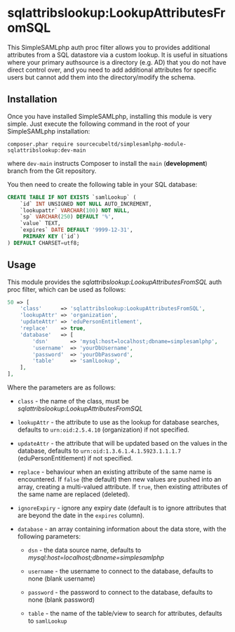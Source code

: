 sqlattribslookup:LookupAttributesFromSQL
========================================

This SimpleSAMLphp auth proc filter allows you to provides additional attributes from a SQL datastore via a custom lookup. It is useful in situations where your
primary authsource is a directory (e.g. AD) that you do not have direct control over, and you need to add additional attributes for specific
users but cannot add them into the directory/modify the schema.

Installation
------------

Once you have installed SimpleSAMLphp, installing this module is
very simple.  Just execute the following command in the root of your
SimpleSAMLphp installation:

```
composer.phar require sourcecubeltd/simplesamlphp-module-sqlattribslookup:dev-main
```

where `dev-main` instructs Composer to install the `main` (**development**)
branch from the Git repository.

You then need to create the following table in your SQL database:

```sql
CREATE TABLE IF NOT EXISTS `samlLookup` (
    `id` INT UNSIGNED NOT NULL AUTO_INCREMENT,
    `lookupattr` VARCHAR(100) NOT NULL,
    `sp` VARCHAR(250) DEFAULT '%',
    `value` TEXT,
    `expires` DATE DEFAULT '9999-12-31',
     PRIMARY KEY (`id`)
) DEFAULT CHARSET=utf8;
```

Usage
-----

This module provides the _sqlattribslookup:LookupAttributesFromSQL_ auth proc filter,
which can be used as follows:

```php
50 => [
    'class'      => 'sqlattribslookup:LookupAttributesFromSQL',
    'lookupAttr' => 'organization',
    'updateAttr' => 'eduPersonEntitlement',
    'replace'    => true,
    'database'   => [
        'dsn'       => 'mysql:host=localhost;dbname=simplesamlphp',
        'username'  => 'yourDbUsername',
        'password'  => 'yourDbPassword',
        'table'     => 'samlLookup',
    ],
],
```

Where the parameters are as follows:

* `class` - the name of the class, must be _sqlattribslookup:LookupAttributesFromSQL_

* `lookupAttr` - the attribute to use as the lookup for database searches, defaults to `urn:oid:2.5.4.10` (organization) if not specified.

* `updateAttr` - the attribute that will be updated based on the values in the database, defaults to `urn:oid:1.3.6.1.4.1.5923.1.1.1.7` (eduPersonEntitlement) if not specified.

* `replace` - behaviour when an existing attribute of the same name is encountered. If `false` (the default) then new values are pushed into an array, creating a multi-valued attribute. If `true`, then existing attributes of the same name are replaced (deleted).

* `ignoreExpiry` - ignore any expiry date (default is to ignore attributes that are beyond the date in the `expires` column).

* `database` - an array containing information about the data store, with the following parameters:

  * `dsn` - the data source name, defaults to _mysql:host=localhost;dbname=simplesamlphp_

  * `username` - the username to connect to the database, defaults to none (blank username)

  * `password` - the password to connect to the database, defaults to none (blank password)

  * `table` - the name of the table/view to search for attributes, defaults to `samlLookup`
